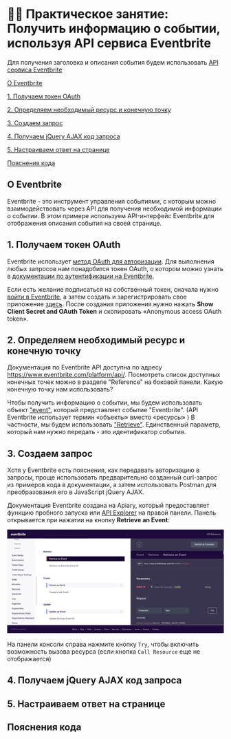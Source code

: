 # 👨‍💻 Практическое занятие: Получить информацию о событии, используя API сервиса Eventbrite

Для получения заголовка и описания события будем использовать [API сервиса Eventbrite](https://www.eventbrite.com/platform/api#/introduction/quick-start)

[О Eventbrite](#about)

[1. Получаем токен OAuth](#getToken)

[2. Определяем необходимый ресурс и конечную точку](#determine)

[3. Создаем запрос](#request)

[4. Получаем jQuery AJAX код запроса](#codeRequest)

[5. Настраиваем ответ на странице](#customize)

[Пояснения кода](#explanation)

<a name="about"></a>
## О Eventbrite

Eventbrite - это инструмент управления событиями, с которым можно взаимодействовать через API для получения необходимой информации о событии. В этом примере используем API-интерфейс Eventbrite для отображения описания события на своей странице.

<a name="getToken"></a>
## 1. Получаем токен OAuth

Eventbrite использует [метод OAuth для авторизации](../conceptual-topics/authentication-and-authorization.md#auth2). Для выполнения любых запросов нам понадобится токен OAuth, о котором можно узнать в [документации по аутентификации на Eventbrite](https://www.eventbrite.com/platform/api).


Если есть желание подписаться на собственный токен, сначала нужно [войти в Eventbrite](https://www.eventbrite.com/), а затем создать и зарегистрировать свое приложение [здесь](https://www.eventbrite.com/signin/?referrer=%2Fmyaccount%2Fapps%2F). После создания приложения нужно нажать **Show Client Secret and OAuth Token** и скопировать «Anonymous access OAuth token».

<a name="determine"></a>
## 2. Определяем необходимый ресурс и конечную точку

Документация по Eventbrite API доступна по адресу https://www.eventbrite.com/platform/api/. Посмотреть список доступных конечных точек можно в разделе "Reference" на боковой панели. Какую конечную точку нам использовать?

Чтобы получить информацию о событии, мы будем использовать объект ["event"](https://www.eventbrite.com/platform/api#/reference/event), который представляет событие "Eventbrite". (API Eventbrite использует термин «объекты» вместо «ресурсы» ) В частности, мы будем использовать ["Retrieve"](https://www.eventbrite.com/platform/api#/reference/event). Единственный параметр, который нам нужно передать - это идентификатор события.

<a name="request"></a>
## 3. Создаем запрос

Хотя у Eventbrite есть пояснения, как передавать авторизацию в запросы, проще использовать предварительно созданный curl-запрос из примеров кода в документации, а затем использовать Postman для преобразования его в JavaScript jQuery AJAX.

Документация Eventbrite создана на Apiary, который предоставляет функцию пробного запуска или [API Explorer](../Publishing-doc/Design-patterns.md#fifth) на правой панели. Панель открывается при нажатии на кнопку **Retrieve an Event**:

![Retrieve an Event](img/1.png)

На панели консоли справа нажмите кнопку `Try`, чтобы включить возможность вызова ресурса (если кнопка `Call Resource` еще не отображается)

<a name="codeRequest"></a>
## 4. Получаем jQuery AJAX код запроса

<a name="customize"></a>
## 5. Настраиваем ответ на странице

<a name="explanation"></a>
## Пояснения кода
